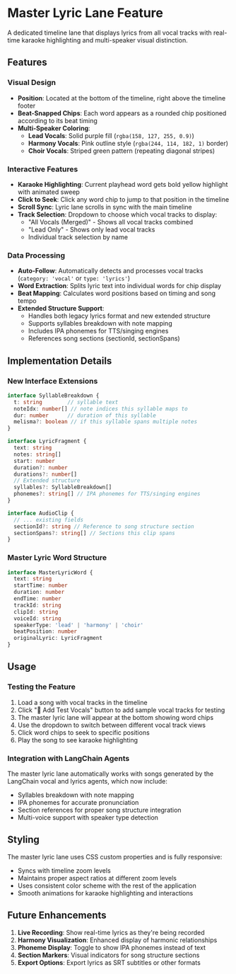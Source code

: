 # Master Lyric Lane Feature

A dedicated timeline lane that displays lyrics from all vocal tracks with real-time karaoke highlighting and multi-speaker visual distinction.

## Features

### Visual Design
- **Position**: Located at the bottom of the timeline, right above the timeline footer
- **Beat-Snapped Chips**: Each word appears as a rounded chip positioned according to its beat timing
- **Multi-Speaker Coloring**:
  - **Lead Vocals**: Solid purple fill (`rgba(158, 127, 255, 0.9)`)
  - **Harmony Vocals**: Pink outline style (`rgba(244, 114, 182, 1)` border)
  - **Choir Vocals**: Striped green pattern (repeating diagonal stripes)

### Interactive Features
- **Karaoke Highlighting**: Current playhead word gets bold yellow highlight with animated sweep
- **Click to Seek**: Click any word chip to jump to that position in the timeline
- **Scroll Sync**: Lyric lane scrolls in sync with the main timeline
- **Track Selection**: Dropdown to choose which vocal tracks to display:
  - "All Vocals (Merged)" - Shows all vocal tracks combined
  - "Lead Only" - Shows only lead vocal tracks
  - Individual track selection by name

### Data Processing
- **Auto-Follow**: Automatically detects and processes vocal tracks (`category: 'vocal'` or `type: 'lyrics'`)
- **Word Extraction**: Splits lyric text into individual words for chip display
- **Beat Mapping**: Calculates word positions based on timing and song tempo
- **Extended Structure Support**: 
  - Handles both legacy lyrics format and new extended structure
  - Supports syllables breakdown with note mapping
  - Includes IPA phonemes for TTS/singing engines
  - References song sections (sectionId, sectionSpans)

## Implementation Details

### New Interface Extensions
```typescript
interface SyllableBreakdown {
  t: string        // syllable text
  noteIdx: number[] // note indices this syllable maps to
  dur: number      // duration of this syllable
  melisma?: boolean // if this syllable spans multiple notes
}

interface LyricFragment {
  text: string
  notes: string[]
  start: number
  duration?: number
  durations?: number[]
  // Extended structure
  syllables?: SyllableBreakdown[]
  phonemes?: string[] // IPA phonemes for TTS/singing engines
}

interface AudioClip {
  // ... existing fields
  sectionId?: string // Reference to song structure section
  sectionSpans?: string[] // Sections this clip spans
}
```

### Master Lyric Word Structure
```typescript
interface MasterLyricWord {
  text: string
  startTime: number
  duration: number
  endTime: number
  trackId: string
  clipId: string
  voiceId: string
  speakerType: 'lead' | 'harmony' | 'choir'
  beatPosition: number
  originalLyric: LyricFragment
}
```

## Usage

### Testing the Feature
1. Load a song with vocal tracks in the timeline
2. Click "📝 Add Test Vocals" button to add sample vocal tracks for testing
3. The master lyric lane will appear at the bottom showing word chips
4. Use the dropdown to switch between different vocal track views
5. Click word chips to seek to specific positions
6. Play the song to see karaoke highlighting

### Integration with LangChain Agents
The master lyric lane automatically works with songs generated by the LangChain vocal and lyrics agents, which now include:
- Syllables breakdown with note mapping
- IPA phonemes for accurate pronunciation
- Section references for proper song structure integration
- Multi-voice support with speaker type detection

## Styling

The master lyric lane uses CSS custom properties and is fully responsive:
- Syncs with timeline zoom levels
- Maintains proper aspect ratios at different zoom levels  
- Uses consistent color scheme with the rest of the application
- Smooth animations for karaoke highlighting and interactions

## Future Enhancements

1. **Live Recording**: Show real-time lyrics as they're being recorded
2. **Harmony Visualization**: Enhanced display of harmonic relationships
3. **Phoneme Display**: Toggle to show IPA phonemes instead of text
4. **Section Markers**: Visual indicators for song structure sections
5. **Export Options**: Export lyrics as SRT subtitles or other formats
